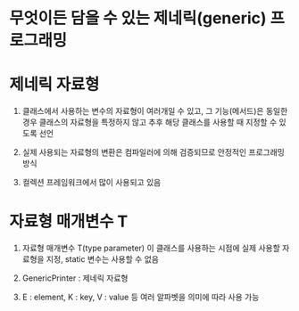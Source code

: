 # 무엇이든 담을 수 있는 제네릭(generic) 프로그래밍

# 제네릭 자료형

1. 클래스에서 사용하는 변수의 자료형이 여러개일 수 있고, 그 기능(메서드)은 동일한 경우 클래스의 자료형을 특정하지 않고 추후 해당 클래스를 사용할 때 지정할 수 있도록 선언

2. 실제 사용되는 자료형의 변환은 컴파일러에 의해 검증되므로 안정적인 프로그래밍 방식

3. 컬렉션 프레임워크에서 많이 사용되고 있음

# 자료형 매개변수 T 

1. 자료형 매개변수 T(type parameter) 이 클래스를 사용하는 시점에 실제 사용할 자료형을 지정, static 변수는 사용할 수 없음

2. GenericPrinter : 제네릭 자료형

3. E : element, K : key, V : value 등 여러 알파벳을 의미에 따라 사용 가능


